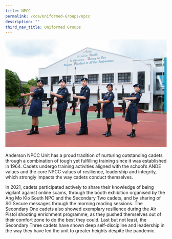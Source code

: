 ```yaml
---
title: NPCC
permalink: /cca/Uniformed-Groups/npcc
description: ""
third_nav_title: Uniformed Groups
---
```

![](/images/IMG-0101_NPCC.jpg)

Anderson NPCC Unit has a proud tradition of nurturing outstanding cadets through a combination of tough yet fulfilling training since it was established in 1964. Cadets undergo training activities aligned with the school’s ANDE values and the core NPCC values of resilience, leadership and integrity, which strongly impacts the way cadets conduct themselves.

In 2021, cadets participated actively to share their knowledge of being vigilant against online scams, through the booth exhibition organised by the Ang Mo Kio South NPC and the Secondary Two cadets, and by sharing of SG Secure messages through the morning reading sessions. The Secondary One cadets also showed exemplary resilience during the Air Pistol shooting enrichment programme, as they pushed themselves out of their comfort zone to do the best they could. Last but not least, the Secondary Three cadets have shown deep self-discipline and leadership in the way they have led the unit to greater heights despite the pandemic.